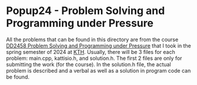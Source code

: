 # Popup24 - Problem Solving and Programming under Pressure

All the problems that can be found in this directory are from the course [DD2458 Problem Solving and Programming under Pressure](https://www.kth.se/student/kurser/kurs/DD2458?l=en) 
that I took in the spring semester of 2024 at [KTH](https://www.kth.se/). Usually, there will be 3 files for each problem: main.cpp, kattisio.h, and solution.h. The first 2 files
are only for submitting the work (for the course). In the solution.h file, the actual problem is described and a verbal as well as a solution in program code can be found.
